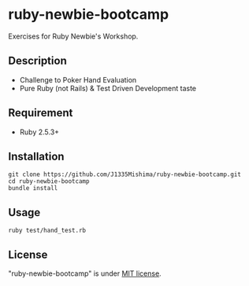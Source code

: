 # ruby-newbie-bootcamp

Exercises for Ruby Newbie's Workshop.

## Description

* Challenge to Poker Hand Evaluation
* Pure Ruby (not Rails) & Test Driven Development taste

## Requirement

* Ruby 2.5.3+

## Installation

```
git clone https://github.com/J1335Mishima/ruby-newbie-bootcamp.git
cd ruby-newbie-bootcamp
bundle install
```

## Usage

```
ruby test/hand_test.rb
```

## License

"ruby-newbie-bootcamp" is under [MIT license](https://en.wikipedia.org/wiki/MIT_License).
